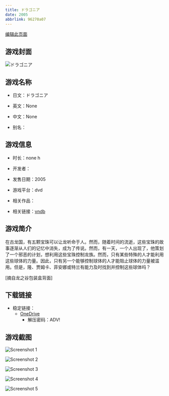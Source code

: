 ```yaml
---
title: ドラゴニア
date: 2005
abbrlink: 96270a07
---
```

[编辑此页面](https://github.com/ACG-3/ADV3-source/blob/main/source/_posts/games/%E3%83%89%E3%83%A9%E3%82%B4%E3%83%8B%E3%82%A2.md)

## 游戏封面

![ドラゴニア](https://pan.timero.xyz/onedrive/img_lib_001/%E3%83%89%E3%83%A9%E3%82%B4%E3%83%8B%E3%82%A2_cover.avif)


## 游戏名称

- 日文：ドラゴニア
- 英文：None
- 中文：None

- 别名：


## 游戏信息

- 时长：none h
- 开发者：
- 发售日期：2005
- 游戏平台：dvd
- 相关作品：

- 相关链接：[vndb](https://vndb.org/v63)


## 游戏简介

在古龙国，有五颗宝珠可以让龙听命于人。然而，随着时间的流逝，这些宝珠的故事逐渐从人们的记忆中消失，成为了传说。然而，有一天，一个人出现了，他策划了一个邪恶的计划，想利用这些宝珠控制龙族。然而，只有某些特殊的人才能利用这些球体的力量。因此，只有另一个能够控制球体的人才能阻止球体的力量被滥用。但是，隆、贾姆卡、菲安娜或特兰有能力及时找到并控制这些球体吗？

[摘自龙之谷包装盒背面]


## 下载链接

- 稳定链接：
    - [OneDrive](https://pan.timero.xyz/onedrive/adv_lib_001/%E3%83%89%E3%83%A9%E3%82%B4%E3%83%8B%E3%82%A2)
        - 解压密码：ADV!



## 游戏截图


![Screenshot 1](https://pan.timero.xyz/onedrive/img_lib_001/%E3%83%89%E3%83%A9%E3%82%B4%E3%83%8B%E3%82%A2_Screenshot_1.avif)

![Screenshot 2](https://pan.timero.xyz/onedrive/img_lib_001/%E3%83%89%E3%83%A9%E3%82%B4%E3%83%8B%E3%82%A2_Screenshot_2.avif)

![Screenshot 3](https://pan.timero.xyz/onedrive/img_lib_001/%E3%83%89%E3%83%A9%E3%82%B4%E3%83%8B%E3%82%A2_Screenshot_3.avif)

![Screenshot 4](https://pan.timero.xyz/onedrive/img_lib_001/%E3%83%89%E3%83%A9%E3%82%B4%E3%83%8B%E3%82%A2_Screenshot_4.avif)

![Screenshot 5](https://pan.timero.xyz/onedrive/img_lib_001/%E3%83%89%E3%83%A9%E3%82%B4%E3%83%8B%E3%82%A2_Screenshot_5.avif)

